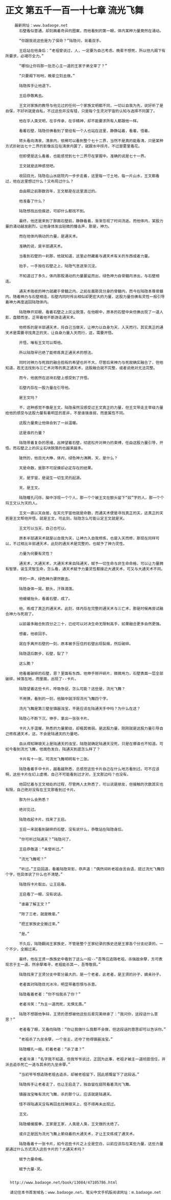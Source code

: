 # 正文 第五千一百一十七章 流光飞舞
        最新网址：www.badaoge.net
          石壁看似普通，却刻画着奇异的图案，而他看到的第一眼，体内某种力量竟然在涌动。
      
          “你跟我说这些是为了保命？”陆隐问，背着双手。
      
          王启站在他身后：“老祖曾说过，人，一定要为自己考虑。晚辈不想死，所以但凡阁下有所要求，必竭尽全力。”
      
          “哪怕让你将那一批忠心主一道的王家子弟全宰了？”
      
          “只要阁下吩咐，晚辈立刻去做。”
      
          陆隐挥手让他退下。
      
          王启恭敬离去。
      
          王文对家族的教导与他见过的任何一个家族文明都不同，一切以自我为先，说好听了是自保，不好听就是自私，不过这些并没有错，只是每个生灵对宇宙的认知与选择不同罢了。
      
          他在乎人类文明，在乎传承，在乎精神，却不能要求所有人都跟他一样。
      
          看着石壁，陆隐仿佛看到了曾经有一个人也站在这里，静静站着，看着，悟着。
      
          转头看向清泉，清泉内，依稀可以看到整个七十二界，当然不是真的能看清，只是某种方式折射出七十二界的影像反应在清泉内罢了，就跟水中捞月，不过是雾里看花。
      
          但即便是这么看着，也能感觉到七十二界尽在掌握中。准确的说是七十一界。
      
          王文就是这种感觉吧。
      
          收回目光，陆隐在山水庭院内一步步走着，这里每一寸土地，每一片山水，王文都看过，他在这里想过什么？又布局过什么？
      
          自由期之前那数百年，王文都是在这里渡过的。
      
          他准备了什么？
      
          陆隐想找出些痕迹，可却什么都找不到。
      
          最终，他还是来到了那面石壁前，静静看着，渐渐忽视了时间流逝。而他体内，某股力量的涌动越发剧烈，让他身体发出轻微的撞击声，那是，神力。
      
          而在他体内萌动的力量，是通天术。
      
          准确的说，是半部通天术。
      
          当看到石壁的一刹那，他就知道，这里必然藏着与通天术有关的东西或者力量。
      
          抬手，一手按在石壁之上，陆隐气息逐渐沉淀。
      
          不知道过了多久，体内那股涌动的力量蔓延而出，绿色神力自骨髓内渗出，与石壁相连。
      
          通天术吸收的神力就藏于骨髓之内，之前在晨那具分身的骨髓内，而今在陆隐本尊骨髓内。随着神力与石壁相连，石壁内同时传出相似却更宏大的力量，这股力量仿佛有灵性一般引导着神力再度返回陆隐体内。
      
          陆隐睁开双眼，看着石壁之上灰尘脱落，在他眼中，原本的石壁中央仿佛出现了一道人影，盘膝而坐，正带着他不断游走通天术。
      
          他修炼的是半部通天术，将自己当做天，让神力以自身为天，入天而行。其实真正的通天术是需要寻找真正的天，让自身力量入天而行，这，需要开悟。
      
          开悟，唯有王文可以帮他。
      
          所以陆隐早已绝了能修炼真正通天术的想法。
      
          同时对神力与死寂的融合抱有的希望也并不大，尽管后来神力与死寂确实融合了，但他知道，若无法找到与三亡术对等的真正通天术，这股融合就不完整，或者说绝对无法完整。
      
          而今，他居然在这块石壁上感受到了开悟。
      
          石壁内存在一股力量在引导他。
      
          是王文吗？
      
          不，这种感觉不像是王文，陆隐虽然没感受过王文真正的力量，但王文带走主宰级力量给他的感受与这股力量有着明显的差异，不是谁强谁弱，而是属性不同。
      
          这股力量竟让他体会到了一丝温暖。
      
          这是谁的力量？
      
          陆隐带着复杂的思绪，出神望着石壁，彻底松开对神力的束缚，任由这股力量引导，开悟。而石壁之上的灰尘石块脱落的也越来越多。
      
          陡然的，他目光大睁，体内，绿色神力沸腾，天，是什么？
      
          天是命数，是那不可捉摸却必定存在的结果。
      
          天，是宇宙，是诞生一切生灵的起源。
      
          天，是王文。
      
          陆隐瞳孔闪烁，脑中浮现一个个人，那一个个被王文在额头留下“奴”字的人，那一个个将王文认为天的人。
      
          王文一直以天自居，在天元宇宙他就是命数，而通天术便是寻找真正的天，这真正的天若是王文帮他开悟，就是王文，可此刻，陆隐怎么可能认定王文就是天。
      
          王文可以当天，自己也可以。
      
          原本半部通天术就是以自我为天，让神力入自我修炼，也是入天而修，那现在同样可以，不过相比半部通天术，此刻的通天术是完整的，也赋予了神力灵性。
      
          力量为何要有灵性？
      
          通天术，大通天术，大通天术来自陆通天，赋予一切生命与非生命命格，可以让力量拥有智慧，诞生灵智生命，怎么看，通天术赋予力量灵性都接近大通天术，可又与大通天术不同。
      
          呼的一声，绿色神力骤然散去。
      
          陆隐身体一晃，额头，汗珠滴落。
      
          他缓缓抬头，看着石壁，成了。
      
          他，练成了真正的通天术。此刻，体内存在完整的通天术与三亡术，那是时候再尝试融合神力与死寂了。
      
          以前最多融合到百分之二十，已经可以对决生命无限制高手，如果融合更多自然更强。
      
          想着，他收回手。
      
          就在手离开石壁的一刻，原本被手压住的石壁出现裂痕，然后破碎。
      
          陆隐退后数步，石壁，裂了？
      
          这么脆？
      
          他看着破碎的石壁，恩？里面有东西，他伸手掰开碎片，微微用力，石壁表面一层全部破碎，掉落在地，而里面，出现了--卡片。
      
          陆隐望着这些卡片，呼吸急促，怎么可能？这些是，流光飞舞？
      
          不用猜，看到的一刻，他脑中就浮现流光飞舞四个字。
      
          流光飞舞是第三壁垒镇器浊宝，不是应该在陆通天手中吗？为什么在这？
      
          陆隐心不断下沉，伸手，拿出一张张卡片。
      
          卡片入手温暖，熟悉的力量萦绕，却极其微弱。是这股力量，刚刚就是这股力量引导自己修炼通天术，这，不会是陆通天的力量吧。
      
          自从得知琳琅天上是陆通天的浊宝，陆隐就确定陆通天没死，只是在哪谁也不知道。可如今看到流光飞舞，他面色发白，陆通天到底怎么样了？
      
          卡片有十一张，可流光飞舞明明有十二张。
      
          陆隐看着手中卡片，越看越熟悉，总感觉这些卡片自己在什么地方看到过。可不应该啊，这些卡片在幻上虚境，自己不可能看到过才对，王文那边吗？也没有。
      
          他回忆着与王文相处的过程，尽管两人太熟悉了，可以说是朋友，但接触的次数其实也有限，自己绝对没有在王文那看到过卡片。
      
          那为什么会熟悉？
      
          绝对见过。
      
          陆隐收起卡片，找来了王启。
      
          王启一来就看到破碎的石壁，没有说什么，恭敬站在陆隐身后。
      
          “你可听过陆通天？”陆隐问了。
      
          王启恭敬道：“未曾听过。”
      
          “流光飞舞呢？”
      
          “听过。”王启回道，看着陆隐背影，恭声道：“偶然间听老祖自言自语，提过流光飞舞四个字，但具体说了什么也不清楚。”
      
          陆隐将卡片取出，让王启看。
      
          王启看了一眼，没有说话。
      
          “谁最了解王文？”
      
          “除了三老，就是晚辈。”
      
          “把王家族史全搬过来。”
      
          “是。”
      
          不久后，陆隐翻阅王家族史，不管是整个王家纪录的族史还是王家各个分支纪录的，一个不少，全搬过来。
      
          最终，他在王贤一族族史中看到了这么一段--“吾等应追随老祖，杀强敌余孽，方可表现忠于主一道，然余孽难寻，老祖能杀其一，吾等敬佩。”
      
          陆隐找来了王贤分支中辈分最大的，是一个老者，此老者，是王贤的孙子，嫡亲孙子。
      
          老者面对陆隐目光冰冷，明显带着怨恨与杀意。
      
          陆隐看着老者：“你不怕我杀了你？”
      
          老者冷笑：“为主一道而死，无惧无畏。”
      
          陆隐不想跟他争辩，王贤的思想被他这些后辈完美继承了：“我问你，这段话什么意思？”
      
          老者看了眼，又看向陆隐：“你让我做什么我都不会做，但这段话的意思却可以告诉你。”
      
          “老祖杀了九垒余孽，一个垒主，还夺了他得镇器浊宝。”
      
          陆隐瞳孔一缩，盯着老者：“杀了谁？”
      
          老者冷漠：“名字我不知道，但我爷爷说过，正因为此事，老祖才被主一道彻底信任，并派去追杀死亡一道与其余的九垒余孽。”
      
          “当初爷爷想追随老祖去追杀，却被老祖留下，因此感慨留下了这段话。”
      
          陆隐挥手让老者走了，也让王启走了，独自留在庭院看着流光飞舞。
      
          镇器浊宝唯有流光飞舞，杀的那个认，应该就是陆通天。
      
          怪不得陆通天没有再回去找琳琅天上，怪不得再未出现过。
      
          王文。
      
          陆隐缓缓握拳，王家是王家，人类是人类，王文做的太绝了。
      
          或许正是因为流光飞舞上萦绕着的大通天术，才让王文练成了通天术。
      
          陆隐看着十一张卡片，如今这些卡片之上全是空白，以前应该存在某些力量，这些力量是通过什么方式流入这些卡片的？大通天术吗？
      
          赋予力量命格。
      
          赋予力量-灵。
      
      
      http://www.badaoge.net/book/13084/47105786.html
      
      请记住本书首发域名：www.badaoge.net。笔尖中文手机版阅读网址：m.badaoge.net